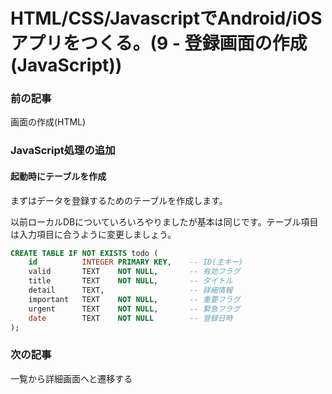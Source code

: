 # HTML/CSS/JavascriptでAndroid/iOSアプリをつくる。(9 - 登録画面の作成(JavaScript))

### 前の記事
画面の作成(HTML)

### JavaScript処理の追加
#### 起動時にテーブルを作成
まずはデータを登録するためのテーブルを作成します。

以前ローカルDBについていろいろやりましたが基本は同じです。テーブル項目は入力項目に合うように変更しましょう。

```sql
CREATE TABLE IF NOT EXISTS todo (
    id          INTEGER PRIMARY KEY,    -- ID(主キー)
    valid       TEXT    NOT NULL,       -- 有効フラグ
    title       TEXT    NOT NULL,       -- タイトル
    detail      TEXT,                   -- 詳細情報
    important   TEXT    NOT NULL,       -- 重要フラグ
    urgent      TEXT    NOT NULL,       -- 緊急フラグ
    date        TEXT    NOT NULL        -- 登録日時
);
```

### 次の記事
一覧から詳細画面へと遷移する